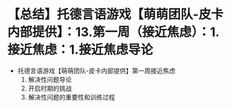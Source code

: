 # 【总结】托德言语游戏【萌萌团队-皮卡内部提供】：13.第一周（接近焦虑）：1.接近焦虑：1.接近焦虑导论

-   托德言语游戏【萌萌团队-皮卡内部提供】第一周接近焦虑
    1.  解决性问题导论
    2.  开启时期的挑战
    3.  解决性问题的重要性和训练过程